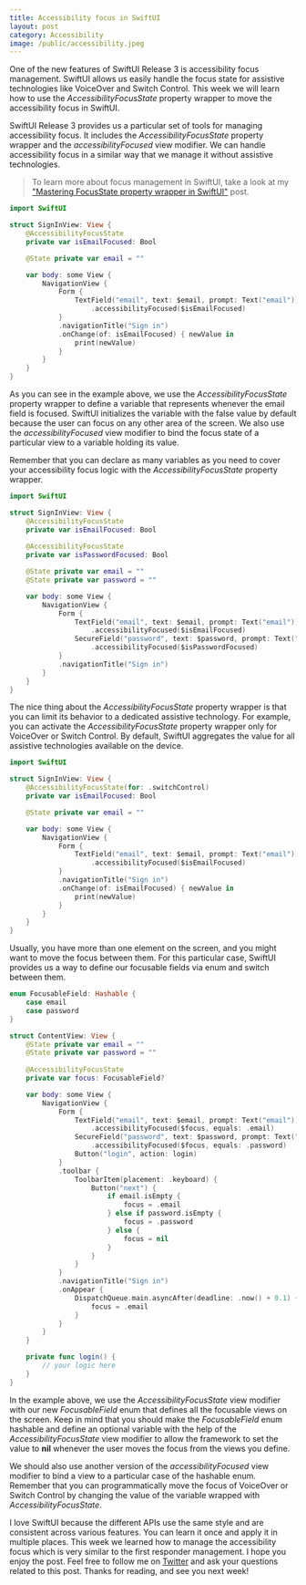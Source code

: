 ```yaml
---
title: Accessibility focus in SwiftUI
layout: post
category: Accessibility
image: /public/accessibility.jpeg
---
```


One of the new features of SwiftUI Release 3 is accessibility focus management. SwiftUI allows us easily handle the focus state for assistive technologies like VoiceOver and Switch Control. This week we will learn how to use the *AccessibilityFocusState* property wrapper to move the accessibility focus in SwiftUI.

SwiftUI Release 3 provides us a particular set of tools for managing accessibility focus. It includes the *AccessibilityFocusState* property wrapper and the *accessibilityFocused* view modifier. We can handle accessibility focus in a similar way that we manage it without assistive technologies.

> To learn more about focus management in SwiftUI, take a look at my ["Mastering FocusState property wrapper in SwiftUI"](/2021/08/24/mastering-focusstate-property-wrapper-in-swiftui/) post.

```swift
import SwiftUI

struct SignInView: View {
    @AccessibilityFocusState
    private var isEmailFocused: Bool

    @State private var email = ""

    var body: some View {
        NavigationView {
            Form {
                TextField("email", text: $email, prompt: Text("email"))
                    .accessibilityFocused($isEmailFocused)
            }
            .navigationTitle("Sign in")
            .onChange(of: isEmailFocused) { newValue in
                print(newValue)
            }
        }
    }
}
```

As you can see in the example above, we use the *AccessibilityFocusState* property wrapper to define a variable that represents whenever the email field is focused. SwiftUI initializes the variable with the false value by default because the user can focus on any other area of the screen. We also use the *accessibilityFocused* view modifier to bind the focus state of a particular view to a variable holding its value. 

Remember that you can declare as many variables as you need to cover your accessibility focus logic with the *AccessibilityFocusState* property wrapper.

```swift
import SwiftUI

struct SignInView: View {
    @AccessibilityFocusState
    private var isEmailFocused: Bool
    
    @AccessibilityFocusState
    private var isPasswordFocused: Bool

    @State private var email = ""
    @State private var password = ""

    var body: some View {
        NavigationView {
            Form {
                TextField("email", text: $email, prompt: Text("email"))
                    .accessibilityFocused($isEmailFocused)
                SecureField("password", text: $password, prompt: Text("password"))
                    .accessibilityFocused($isPasswordFocused)
            }
            .navigationTitle("Sign in")
        }
    }
}
```

The nice thing about the *AccessibilityFocusState* property wrapper is that you can limit its behavior to a dedicated assistive technology. For example, you can activate the *AccessibilityFocusState* property wrapper only for VoiceOver or Switch Control. By default, SwiftUI aggregates the value for all assistive technologies available on the device.     

```swift
import SwiftUI

struct SignInView: View {
    @AccessibilityFocusState(for: .switchControl)
    private var isEmailFocused: Bool

    @State private var email = ""

    var body: some View {
        NavigationView {
            Form {
                TextField("email", text: $email, prompt: Text("email"))
                    .accessibilityFocused($isEmailFocused)
            }
            .navigationTitle("Sign in")
            .onChange(of: isEmailFocused) { newValue in
                print(newValue)
            }
        }
    }
}
```

Usually, you have more than one element on the screen, and you might want to move the focus between them. For this particular case, SwiftUI provides us a way to define our focusable fields via enum and switch between them.

```swift
enum FocusableField: Hashable {
    case email
    case password
}

struct ContentView: View {
    @State private var email = ""
    @State private var password = ""
    
    @AccessibilityFocusState
    private var focus: FocusableField?

    var body: some View {
        NavigationView {
            Form {
                TextField("email", text: $email, prompt: Text("email"))
                    .accessibilityFocused($focus, equals: .email)
                SecureField("password", text: $password, prompt: Text("password"))
                    .accessibilityFocused($focus, equals: .password)
                Button("login", action: login)
            }
            .toolbar {
                ToolbarItem(placement: .keyboard) {
                    Button("next") {
                        if email.isEmpty {
                            focus = .email
                        } else if password.isEmpty {
                            focus = .password
                        } else {
                            focus = nil
                        }
                    }
                }
            }
            .navigationTitle("Sign in")
            .onAppear {
                DispatchQueue.main.asyncAfter(deadline: .now() + 0.1) {
                    focus = .email
                }
            }
        }
    }

    private func login() {
        // your logic here
    }
}
```

In the example above, we use the *AccessibilityFocusState* view modifier with our new *FocusableField* enum that defines all the focusable views on the screen. Keep in mind that you should make the *FocusableField* enum hashable and define an optional variable with the help of the *AccessibilityFocusState* view modifier to allow the framework to set the value to **nil** whenever the user moves the focus from the views you define. 

We should also use another version of the *accessibilityFocused* view modifier to bind a view to a particular case of the hashable enum. Remember that you can programmatically move the focus of VoiceOver or Switch Control by changing the value of the variable wrapped with *AccessibilityFocusState*.

I love SwiftUI because the different APIs use the same style and are consistent across various features. You can learn it once and apply it in multiple places. This week we learned how to manage the accessibility focus which is very similar to the first responder management. I hope you enjoy the post. Feel free to follow me on [Twitter](https://twitter.com/mecid) and ask your questions related to this post. Thanks for reading, and see you next week!
